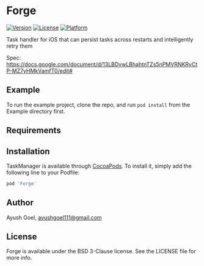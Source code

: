 # Forge

[![Version](https://img.shields.io/cocoapods/v/Forge.svg?style=flat)](https://cocoapods.org/pods/Forge)
[![License](https://img.shields.io/cocoapods/l/Forge.svg?style=flat)](https://cocoapods.org/pods/Forge)
[![Platform](https://img.shields.io/cocoapods/p/Forge.svg?style=flat)](https://cocoapods.org/pods/Forge)

Task handler for iOS that can persist tasks across restarts and intelligently retry them

Spec: https://docs.google.com/document/d/13LBDvwLBhahtnTZs5nPMVRNKRyCtP-MZ7yHMkVamfT0/edit#

## Example

To run the example project, clone the repo, and run `pod install` from the Example directory first.

## Requirements

## Installation

TaskManager is available through [CocoaPods](https://cocoapods.org). To install
it, simply add the following line to your Podfile:

```ruby
pod 'Forge'
```

## Author

Ayush Goel, ayushgoel111@gmail.com

## License

Forge is available under the BSD 3-Clause license. See the LICENSE file for more info.
